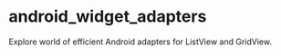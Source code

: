 android_widget_adapters
=======================

Explore world of efficient Android adapters for ListView and GridView.
